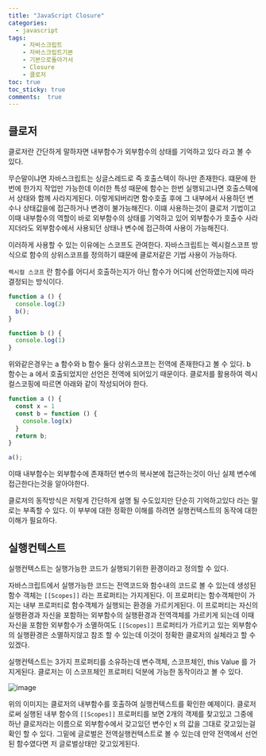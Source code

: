 ```yaml
---
title: "JavaScript Closure"
categories: 
  - javascript
tags: 
    - 자바스크립트
    - 자바스크립트기본
    - 기본으로돌아가서
    - Closure
    - 클로저
toc: true
toc_sticky: true
comments:  true
---
```


## 클로저
클로저란 간단하게 말하자면 내부함수가 외부함수의 상태를 기억하고 있다 라고 볼 수 있다.
  
무슨말이냐면 자바스크립트는 싱글스레드로 즉 호출스텍이 하나만 존재한다. 떄문에 한번에 한가지 작업만 가능한데 이러한 특성 때문에 함수는 한번 실행되고나면 호출스텍에서 상태와 함께 사라지게된다. 이렇게되버리면 함수호출 후에 그 내부에서 사용하던 변수나 상태값을에 접근하거나 변경이 불가능해진다. 이떄 사용하는것이 클로저 기법이고 이때 내부함수의 역할이 바로 외부함수의 상태를 기억하고 있어 외부함수가 호출수 사라지더라도 외부함수에서 사용되던 상태나 변수에 접근하여 사용이 가능해진다.
  
이러하게 사용할 수 있는 이유에는 스코프도 관여한다. 자바스크립트는 렉시컬스코프 방식으로 함수의 상위스코프를 정의하기 떄문에 클로저같은 기법 사용이 가능하다. 
  
`렉시컬 스코프` 란 함수를 어디서 호출하는지가 아닌 함수가 어디에 선언하였는지에 따라 결정되는 방식이다.
```javascript
function a () {
  console.log(2)
  b();
}

function b () {
  console.log(1)
}
```

위와같은경우는 a 함수와 b 함수 둘다 상위스코프는 전역에 존재한다고 볼 수 있다. b 함수는 a 에서 호출되었지만 선언은 전역에 되어있기 때문이다. 클로저를 활용하여 렉시컬스코핑에 따르면 아래와 같이 작성되어야 한다.

```javascript
function a () {
  const x = 1
  const b = function () {
    console.log(x)
  }
  return b;
}

a();
```
이때 내부함수는 외부함수에 존재하던 변수의 복사본에 접근하는것이 아닌 실제 변수에 접근한다는것을 알아야한다.
  
클로저의 동작방식은 저렇게 간단하게 설명 될 수도있지만 단순히 기억하고있다 라는 말로는 부족할 수 있다. 이 부부에 대한 정확한 이해를 하려면 실행컨텍스트의 동작에 대한 이해가 필요하다.

## 실행컨텍스트
실행컨텍스트는 실행가능한 코드가 실행되기위한 환경이라고 정의할 수 있다.
  
자바스크립트에서 실행가능한 코드는 전역코드와 함수내의 코드로 볼 수 있는데 생성된 함수 객체는 `[[Scopes]]` 라는 프로퍼티는 가지게된다. 이 프로퍼티는 함수객체만이 가지는 내부 프로퍼티로 함수객체가 실행되는 환경을 가르키게된다. 이 프로퍼티는 자신의 실행환경과 자신을 포함하는 외부함수의 실행환경과 전역객체를 가르키게 되는데 이때 자신을 포함한 외부함수가 소멸하여도 `[[Scopes]]` 프로퍼티가 가르키고 있는 외부함수의 실행환경은 소멸하지않고 참조 할 수 있는데 이것이 정확한 클로저의 실체라고 할 수 있겠다.
  
실행컨텍스트는 3가지 프로퍼티를 소유하는데 변수객체, 스코프체인, this Value 를 가지게된다. 클로저는 이 스코프체인 프로퍼티 덕분에 가능한 동작이라고 볼 수 있다.

![image](https://raw.githubusercontent.com/kangyongseok/kangyongseok.github.io/master/assets/images/closure.png)

위의 이미지는 클로저의 내부함수를 호출하여 실행컨텍스트를 확인한 예제이다. 클로저로써 실행된 내부 함수의 `[[Scopes]]` 프로퍼티를 보면 2개의 객제를 찾고있고 그중에 하난 클로저라는 이름으로 외부함수에서 갖고있던 변수인 x 의 값을 그대로 갖고있는걸 확인 할 수 있다. 그밑에 글로벌은 전역실행컨텍스트로 볼 수 있는데 만약 전역에서 선언된 함수였다면 저 글로벌상태만 갖고있게된다.
